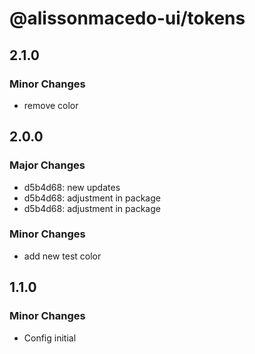 # @alissonmacedo-ui/tokens

## 2.1.0

### Minor Changes

- remove color

## 2.0.0

### Major Changes

- d5b4d68: new updates
- d5b4d68: adjustment in package
- d5b4d68: adjustment in package

### Minor Changes

- add new test color

## 1.1.0

### Minor Changes

- Config initial
